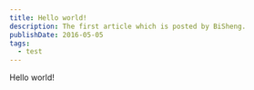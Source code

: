 ```yaml
---
title: Hello world!
description: The first article which is posted by BiSheng.
publishDate: 2016-05-05
tags: 
  - test
---
```


Hello world!

